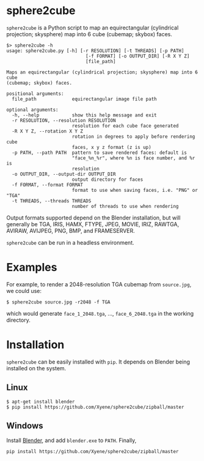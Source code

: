 # sphere2cube
`sphere2cube` is a Python script to map an equirectangular (cylindrical projection; skysphere) map into 6 cube (cubemap; skybox) faces.

```shell
$> sphere2cube -h
usage: sphere2cube.py [-h] [-r RESOLUTION] [-t THREADS] [-p PATH]
                             [-f FORMAT] [-o OUTPUT_DIR] [-R X Y Z]
                             [file_path]

Maps an equirectangular (cylindrical projection; skysphere) map into 6 cube
(cubemap; skybox) faces.

positional arguments:
  file_path             equirectangular image file path

optional arguments:
  -h, --help            show this help message and exit
  -r RESOLUTION, --resolution RESOLUTION
                        resolution for each cube face generated
  -R X Y Z, --rotation X Y Z
                        rotation in degrees to apply before rendering cube
                        faces, x y z format (z is up)
  -p PATH, --path PATH  pattern to save rendered faces: default is
                        "face_%n_%r", where %n is face number, and %r is
                        resolution
  -o OUTPUT_DIR, --output-dir OUTPUT_DIR
                        output directory for faces
  -f FORMAT, --format FORMAT
                        format to use when saving faces, i.e. "PNG" or "TGA"
  -t THREADS, --threads THREADS
                        number of threads to use when rendering
```

Output formats supported depend on the Blender installation, but will generally be TGA, IRIS, HAMX, FTYPE, JPEG, MOVIE, IRIZ, RAWTGA, AVIRAW, AVIJPEG, PNG, BMP, and FRAMESERVER.

`sphere2cube` can be run in a headless environment.

# Examples
For example, to render a 2048-resolution TGA cubemap from `source.jpg`, we could use:
```
$ sphere2cube source.jpg -r2048 -f TGA
```
which would generate `face_1_2048.tga`, ..., `face_6_2048.tga` in the working directory.

# Installation
`sphere2cube` can be easily installed with `pip`. It depends on Blender being installed on the system.

## Linux

```shell
$ apt-get install blender
$ pip install https://github.com/Xyene/sphere2cube/zipball/master
```

## Windows
Install [Blender](https://www.blender.org/), and add `blender.exe` to `PATH`. Finally,

```shell
pip install https://github.com/Xyene/sphere2cube/zipball/master
```
